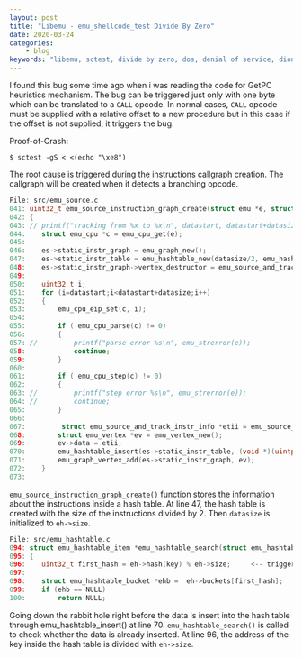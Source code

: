 ```yaml
---
layout: post
title: "Libemu - emu_shellcode_test Divide By Zero"
date: 2020-03-24
categories:
    - blog
keywords: "libemu, sctest, divide by zero, dos, denial of service, dionaea, scdbg"
---
```


I found this bug some time ago when i was reading the code for GetPC heuristics mechanism. The bug can be triggered just only with one byte which can be translated to a `CALL` opcode. In normal cases, `CALL` opcode must be supplied with a relative offset to a new procedure but in this case if the offset is not supplied, it triggers the bug.

Proof-of-Crash:
```
$ sctest -gS < <(echo "\xe8")
```

The root cause is triggered during the instructions callgraph creation. The callgraph will be created when it detects a branching opcode.

```c
File: src/emu_source.c
041: uint32_t emu_source_instruction_graph_create(struct emu *e, struct emu_track_and_source *es, uint32_t datastart, uint32_t datasize)
042: {
043: //	printf("tracking from %x to %x\n", datastart, datastart+datasize);
044: 	struct emu_cpu *c = emu_cpu_get(e);
045:
046: 	es->static_instr_graph = emu_graph_new();
047: 	es->static_instr_table = emu_hashtable_new(datasize/2, emu_hashtable_ptr_hash,  emu_hashtable_ptr_cmp);     <-- datasize=0
048: 	es->static_instr_graph->vertex_destructor = emu_source_and_track_instr_info_free_void;
049:
050: 	uint32_t i;
051: 	for (i=datastart;i<datastart+datasize;i++)
052: 	{
053: 		emu_cpu_eip_set(c, i);
054:
055: 		if ( emu_cpu_parse(c) != 0)
056: 		{
057: //			printf("parse error %s\n", emu_strerror(e));
058: 			continue;
059: 		}
060:
061: 		if ( emu_cpu_step(c) != 0)
062: 		{
063: //			printf("step error %s\n", emu_strerror(e));
064: //			continue;
065: 		}
066:
067:         struct emu_source_and_track_instr_info *etii = emu_source_and_track_instr_info_new(c,i);
068: 		struct emu_vertex *ev = emu_vertex_new();
069: 		ev->data = etii;
070: 		emu_hashtable_insert(es->static_instr_table, (void *)(uintptr_t)i, ev);     <-- insert data
071: 		emu_graph_vertex_add(es->static_instr_graph, ev);
072: 	}
073:
```

`emu_source_instruction_graph_create()` function stores the information about the instructions inside a hash table. At line 47, the hash table is created with the size of the instructions divided by 2. Then `datasize` is initialized to `eh->size`.

```c
File: src/emu_hashtable.c
094: struct emu_hashtable_item *emu_hashtable_search(struct emu_hashtable *eh, void *key)
095: {
096: 	uint32_t first_hash = eh->hash(key) % eh->size;     <-- triggered
097:
098: 	struct emu_hashtable_bucket *ehb = 	eh->buckets[first_hash];
099: 	if (ehb == NULL)
100: 		return NULL;
```

Going down the rabbit hole right before the data is insert into the hash table through emu_hashtable_insert() at line 70. `emu_hashtable_search()` is called to check whether the data is already inserted. At line 96, the address of the key inside the hash table is divided with `eh->size`.
